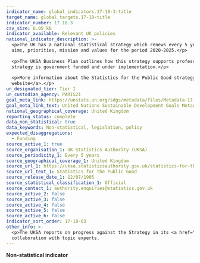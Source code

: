 ```yaml
---
indicator_name: global_indicators.17-18-3-title
target_name: global_targets.17-18-title
indicator_number: 17.18.3
csv_size: 0.05 kB
indicator_available: Relevant UK policies
national_indicator_description: >-
  <p>The UK has a national statistical strategy which renews every 5 yeas and is set by the UK Statistics Authority (UKSA). The current strategy is called <a href="https://uksa.statisticsauthority.gov.uk/statistics-for-the-public-good/">Statistics for the Public Good</a> and it sets the
  aims, priorities, mission and values for the period 2020-2025.</p>
  
  <p>The UKSA Business Plan outlines how this strategy supports professional oversight of the UK system of official statistics and exclusive responsibility for the Office for National Statistics (ONS). This statistical
  strategy is government funded and under implementation.</p>
  
  <p>More information about the Statistics for the Public Good strategy can be found on the <a href="https://www.statisticsauthority.gov.uk/about-the-authority/strategy-and-business-plan/"<UK Statistics Authority
  website</a>.</p>
un_designated_tier: Tier I
un_custodian_agency: PARIS21
goal_meta_link: https://unstats.un.org/sdgs/metadata/files/Metadata-17-18-03.pdf
goal_meta_link_text: United Nations Sustainable Development Goals Metadata (PDF 345 KB)
national_geographical_coverage: United Kingdom
reporting_status: complete
data_non_statistical: true
data_keywords: Non-statistical, legislation, policy
expected_disaggregations:
  - Funding
source_active_1: true
source_organisation_1: UK Statistics Authority (UKSA)
source_periodicity_1: Every 5 years
source_geographical_coverage_1: United Kingdom
source_url_1: https://uksa.statisticsauthority.gov.uk/statistics-for-the-public-good/
source_url_text_1: Statistics for the Public Good
source_release_date_1: 12/07/1905
source_statistical_classification_1: Official
source_contact_1: authority.enquiries@statistics.gov.uk
source_active_2: false
source_active_3: false
source_active_4: false
source_active_5: false
source_active_6: false
indicator_sort_order: 17-18-03
other_info: >-
  <p>The UKSA reports on progress against the Strategy in its <a href="https://uksa.statisticsauthority.gov.uk/publications-list/?keyword=&type=annual-report-accounts">Annual Report</a>.</p> Data follows the UN specification for this indicator. This indicator has not been identified in
  collaboration with topic experts.
---
```

**Non-statistical indicator**

